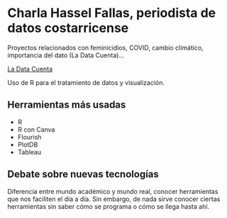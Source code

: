 # Charla Hassel Fallas, periodista de datos costarricense

Proyectos relacionados con feminicidios, COVID, cambio climático, importancia del dato (La Data Cuenta)...

[La Data Cuenta](https://ladatacuenta.com/)

Uso de R para el tratamiento de datos y visualización.

## Herramientas más usadas

- R
- R con Canva
- Flourish
- PlotDB
- Tableau

## Debate sobre nuevas tecnologías

Diferencia entre mundo académico y mundo real, conocer herramientas que nos faciliten el día a día. Sin embargo, de nada sirve conocer ciertas herramientas sin saber cómo se programa o cómo se llega hasta ahí.
